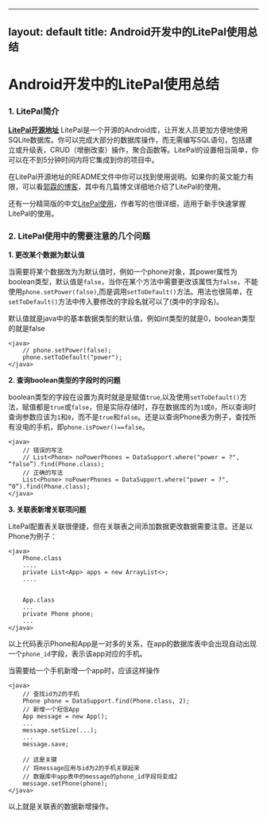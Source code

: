 
---
layout: default
title: Android开发中的LitePal使用总结
---

# Android开发中的LitePal使用总结

### 1. LitePal简介

[**LitePal开源地址**](https://github.com/LitePalFramework/LitePal )
LitePal是一个开源的Android库，让开发人员更加方便地使用SQLite数据库。你可以完成大部分的数据库操作，而无需编写SQL语句，包括建立或升级表，CRUD（增删改查）操作，聚合函数等。LitePal的设置相当简单，你可以在不到5分钟时间内将它集成到你的项目中。

在LitePal开源地址的README文件中你可以找到使用说明。如果你的英文能力有限，可以看[郭霖的博客](http://blog.csdn.net/guolin_blog/article/details/38083103)，其中有几篇博文详细地介绍了LitePal的使用。

还有一分精简版的中文[LitePal使用](http://seniorzhai.github.io/2015/02/02/LitePal%E7%9A%84%E4%BD%BF%E7%94%A8/)，作者写的也很详细，适用于新手快速掌握LitePal的使用。

### 2. LitePal使用中的需要注意的几个问题
**1. 更改某个数据为默认值**
 
当需要将某个数据改为为默认值时，例如一个phone对象，其power属性为boolean类型，默认值是`false`，当你在某个方法中需要更改该属性为`false`，不能使用`phone.setPower(false)`,而是调用`setToDefault()`方法。用法也很简单，在`setToDefault()`方法中传入要修改的字段名就可以了(类中的字段名)。

默认值就是java中的基本数据类型的默认值，例如int类型的就是0，boolean类型的就是false

	<java>
		// phone.setPower(false);
		phone.setToDefault("power");
	</java>
	
**2. 查询boolean类型的字段时的问题**

boolean类型的字段在设置为真时就是是赋值`true`,以及使用`setToDefault()`方法，赋值都是`true`或`false`，但是实际存储时，存在数据库的为`1`或`0`，所以查询时查询参数应该为`1`和`0`，而不是`true`和`false`。还是以查询Phone表为例子，查找所有没电的手机，即`phone.isPower()==false`。  

	<java>
		// 错误的写法
		// List<Phone> noPowerPhones = DataSupport.where("power = ?", “false”).find(Phone.class);
		// 正确的写法
		List<Phone> noPowerPhones = DataSupport.where("power = ?", “0”).find(Phone.class);
	</java>
	
**3. 关联表新增关联项问题**

LitePal配置表关联很便捷，但在关联表之间添加数据更改数据需要注意。还是以Phone为例子：
	
	<java>
		Phone.class
		....
		private List<App> apps = new ArrayList<>;
		....
		
		
		App.class
		...
		private Phone phone;
		...
	</java>	
	
以上代码表示Phone和App是一对多的关系，在app的数据库表中会出现自动出现一个`phone_id`字段，表示该app对应的手机。

当需要给一个手机新增一个app时，应该这样操作

	<java>
		// 查找id为2的手机
		Phone phone = DataSupport.find(Phone.class, 2);
		// 新增一个短信App
		App message = new App();
		...
		message.setSize(...);
		...
		message.save;
		
		// 这是关键
		// 将message应用与id为2的手机关联起来
		// 数据库中app表中的message的phone_id字段将变成2
		message.setPhone(phone);
	</java>
	
以上就是关联表的数据新增操作。
   